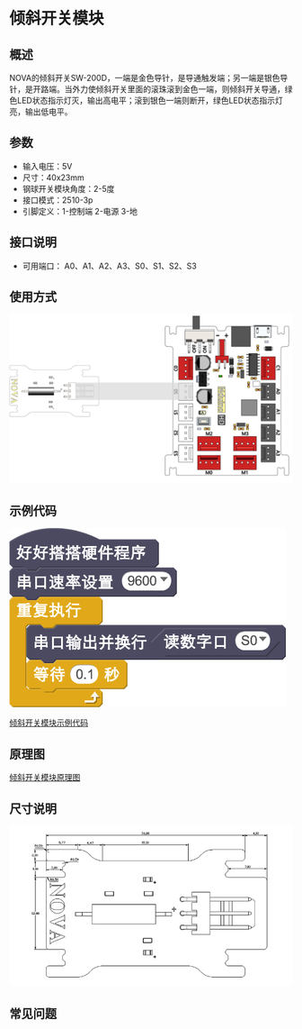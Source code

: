 # 倾斜开关模块

## 概述

NOVA的倾斜开关SW-200D，一端是金色导针，是导通触发端；另一端是银色导针，是开路端。当外力使倾斜开关里面的滚珠滚到金色一端，则倾斜开关导通，绿色LED状态指示灯灭，输出高电平；滚到银色一端则断开，绿色LED状态指示灯亮，输出低电平。

## 参数

* 输入电压：5V
* 尺寸：40x23mm
* 钢球开关模块角度：2-5度
* 接口模式：2510-3p
* 引脚定义：1-控制端 2-电源 3-地

## 接口说明

* 可用端口： A0、A1、A2、A3、S0、S1、S2、S3

## 使用方式

![](../../.gitbook/assets/51.png)

## 示例代码

![](../../.gitbook/assets/52.png)

[倾斜开关模块示例代码](http://www.haohaodada.com/show.php?id=947645)

## 原理图

[倾斜开关模块原理图](https://github.com/Haohaodada-official/docs/blob/master/jiao-xue-chan-pin/pdf/yuan-li-tu/%E5%80%BE%E6%96%9C%E5%BC%80%E5%85%B3%E6%A8%A1%E5%9D%97.pdf)

## 尺寸说明

![](../../.gitbook/assets/119.png)

## 常见问题

